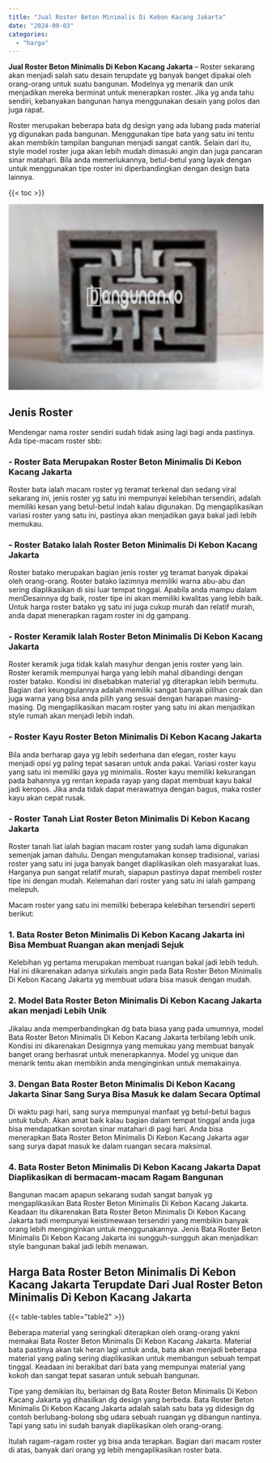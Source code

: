 ```yaml
---
title: "Jual Roster Beton Minimalis Di Kebon Kacang Jakarta"
date: "2024-09-03"
categories: 
  - "harga"
---
```


**Jual Roster Beton Minimalis Di Kebon Kacang Jakarta** – Roster sekarang akan menjadi salah satu desain terupdate yg banyak banget dipakai oleh orang-orang untuk suatu bangunan. Modelnya yg menarik dan unik menjadikan mereka berminat untuk menerapkan roster. Jika yg anda tahu sendiri, kebanyakan bangunan hanya menggunakan desain yang polos dan juga rapat.

Roster merupakan beberapa bata dg design yang ada lubang pada material yg digunakan pada bangunan. Menggunakan tipe bata yang satu ini tentu akan membikin tampilan bangunan menjadi sangat cantik. Selain dari itu, style model roster juga akan lebih mudah dimasuki angin dan juga pancaran sinar matahari. Bila anda memerlukannya, betul-betul yang layak dengan untuk menggunakan tipe roster ini diperbandingkan dengan design bata lainnya.

{{< toc >}}

![Jual Roster Beton Minimalis Di Kebon Kacang Jakarta](/images/bata-roster-minimalis-06.png)

## Jenis Roster

Mendengar nama roster sendiri sudah tidak asing lagi bagi anda pastinya. Ada tipe-macam roster sbb:

### \- Roster Bata Merupakan Roster Beton Minimalis Di Kebon Kacang Jakarta

Roster bata ialah macam roster yg teramat terkenal dan sedang viral sekarang ini, jenis roster yg satu ini mempunyai kelebihan tersendiri, adalah memiliki kesan yang betul-betul indah kalau digunakan. Dg mengaplikasikan variasi roster yang satu ini, pastinya akan menjadikan gaya bakal jadi lebih memukau.

### \- Roster Batako Ialah Roster Beton Minimalis Di Kebon Kacang Jakarta

Roster batako merupakan bagian jenis roster yg teramat banyak dipakai oleh orang-orang. Roster batako lazimnya memiliki warna abu-abu dan sering diaplikasikan di sisi luar tempat tinggal. Apabila anda mampu dalam menDesainnya dg baik, roster tipe ini akan memiliki kwalitas yang lebih baik. Untuk harga roster batako yg satu ini juga cukup murah dan relatif murah, anda dapat menerapkan ragam roster ini dg gampang.

### \- Roster Keramik Ialah Roster Beton Minimalis Di Kebon Kacang Jakarta

Roster keramik juga tidak kalah masyhur dengan jenis roster yang lain. Roster keramik mempunyai harga yang lebih mahal dibandingi dengan roster batako. Kondisi ini disebabkan material yg diterapkan lebih bermutu. Bagian dari keunggulannya adalah memiliki sangat banyak pilihan corak dan juga warna yang bisa anda pilih yang sesuai dengan harapan masing-masing. Dg mengaplikasikan macam roster yang satu ini akan menjadikan style rumah akan menjadi lebih indah.

### \- Roster Kayu Roster Beton Minimalis Di Kebon Kacang Jakarta

Bila anda berharap gaya yg lebih sederhana dan elegan, roster kayu menjadi opsi yg paling tepat sasaran untuk anda pakai. Variasi roster kayu yang satu ini memiliki gaya yg minimalis. Roster kayu memiliki kekurangan pada bahannya yg rentan kepada rayap yang dapat membuat kayu bakal jadi keropos. Jika anda tidak dapat merawatnya dengan bagus, maka roster kayu akan cepat rusak.

### \- Roster Tanah Liat Roster Beton Minimalis Di Kebon Kacang Jakarta

Roster tanah liat ialah bagian macam roster yang sudah lama digunakan semenjak jaman dahulu. Dengan mengutamakan konsep tradisional, variasi roster yang satu ini juga banyak banget diaplikasikan oleh masyarakat luas. Harganya pun sangat relatif murah, siapapun pastinya dapat membeli roster tipe ini dengan mudah. Kelemahan dari roster yang satu ini ialah gampang melepuh.

Macam roster yang satu ini memiliki beberapa kelebihan tersendiri seperti berikut:

### 1\. Bata Roster Beton Minimalis Di Kebon Kacang Jakarta ini Bisa Membuat Ruangan akan menjadi Sejuk

Kelebihan yg pertama merupakan membuat ruangan bakal jadi lebih teduh. Hal ini dikarenakan adanya sirkulais angin pada Bata Roster Beton Minimalis Di Kebon Kacang Jakarta yg membuat udara bisa masuk dengan mudah.

### 2\. Model Bata Roster Beton Minimalis Di Kebon Kacang Jakarta akan menjadi Lebih Unik

Jikalau anda memperbandingkan dg bata biasa yang pada umumnya, model Bata Roster Beton Minimalis Di Kebon Kacang Jakarta terbilang lebih unik. Kondisi ini dikarenakan Designnya yang memukau yang membuat banyak banget orang berhasrat untuk menerapkannya. Model yg unique dan menarik tentu akan membikin anda menginginkan untuk memakainya.

### 3\. Dengan Bata Roster Beton Minimalis Di Kebon Kacang Jakarta Sinar Sang Surya Bisa Masuk ke dalam Secara Optimal

Di waktu pagi hari, sang surya mempunyai manfaat yg betul-betul bagus untuk tubuh. Akan amat baik kalau bagian dalam tempat tinggal anda juga bisa mendapatkan sorotan sinar matahari di pagi hari. Anda bisa menerapkan Bata Roster Beton Minimalis Di Kebon Kacang Jakarta agar sang surya dapat masuk ke dalam ruangan secara maksimal.

### 4\. Bata Roster Beton Minimalis Di Kebon Kacang Jakarta Dapat Diaplikasikan di bermacam-macam Ragam Bangunan

Bangunan macam apapun sekarang sudah sangat banyak yg mengaplikasikan Bata Roster Beton Minimalis Di Kebon Kacang Jakarta. Keadaan itu dikarenakan Bata Roster Beton Minimalis Di Kebon Kacang Jakarta tadi mempunyai keistimewaan tersendiri yang membikin banyak orang lebih menginginkan untuk menggunakannya. Jenis Bata Roster Beton Minimalis Di Kebon Kacang Jakarta ini sungguh-sungguh akan menjadikan style bangunan bakal jadi lebih menawan.

## Harga Bata Roster Beton Minimalis Di Kebon Kacang Jakarta Terupdate Dari Jual Roster Beton Minimalis Di Kebon Kacang Jakarta

{{< table-tables table="table2" >}}

Beberapa material yang seringkali diterapkan oleh orang-orang yakni memakai Bata Roster Beton Minimalis Di Kebon Kacang Jakarta. Material bata pastinya akan tak heran lagi untuk anda, bata akan menjadi beberapa material yang paling sering diaplikasikan untuk membangun sebuah tempat tinggal. Keadaan ini berakibat dari bata yang mempunyai material yang kokoh dan sangat tepat sasaran untuk sebuah bangunan.

Tipe yang demikian itu, berlainan dg Bata Roster Beton Minimalis Di Kebon Kacang Jakarta yg dihasilkan dg design yang berbeda. Bata Roster Beton Minimalis Di Kebon Kacang Jakarta adalah salah satu bata yg didesign dg contoh berlubang-bolong sbg udara sebuah ruangan yg dibangun nantinya. Tapi yang satu ini sudah banyak diaplikasikan oleh orang-orang.

Itulah ragam-ragam roster yg bisa anda terapkan. Bagian dari macam roster di atas, banyak dari orang yg lebih mengaplikasikan roster bata.
